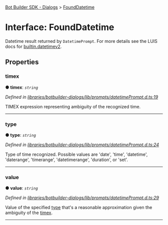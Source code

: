[Bot Builder SDK - Dialogs](../README.md) > [FoundDatetime](../interfaces/botbuilder_dialogs.founddatetime.md)



# Interface: FoundDatetime


Datetime result returned by `DatetimePrompt`. For more details see the LUIS docs for [builtin.datetimev2](https://docs.microsoft.com/en-us/azure/cognitive-services/luis/luis-reference-prebuilt-entities#builtindatetimev2).


## Properties
<a id="timex"></a>

###  timex

**●  timex**:  *`string`* 

*Defined in [libraries/botbuilder-dialogs/lib/prompts/datetimePrompt.d.ts:19](https://github.com/Microsoft/botbuilder-js/blob/071de25/libraries/botbuilder-dialogs/lib/prompts/datetimePrompt.d.ts#L19)*



TIMEX expression representing ambiguity of the recognized time.




___

<a id="type"></a>

###  type

**●  type**:  *`string`* 

*Defined in [libraries/botbuilder-dialogs/lib/prompts/datetimePrompt.d.ts:24](https://github.com/Microsoft/botbuilder-js/blob/071de25/libraries/botbuilder-dialogs/lib/prompts/datetimePrompt.d.ts#L24)*



Type of time recognized. Possible values are 'date', 'time', 'datetime', 'daterange', 'timerange', 'datetimerange', 'duration', or 'set'.




___

<a id="value"></a>

###  value

**●  value**:  *`string`* 

*Defined in [libraries/botbuilder-dialogs/lib/prompts/datetimePrompt.d.ts:29](https://github.com/Microsoft/botbuilder-js/blob/071de25/libraries/botbuilder-dialogs/lib/prompts/datetimePrompt.d.ts#L29)*



Value of the specified [type](#type) that's a reasonable approximation given the ambiguity of the [timex](#timex).




___


